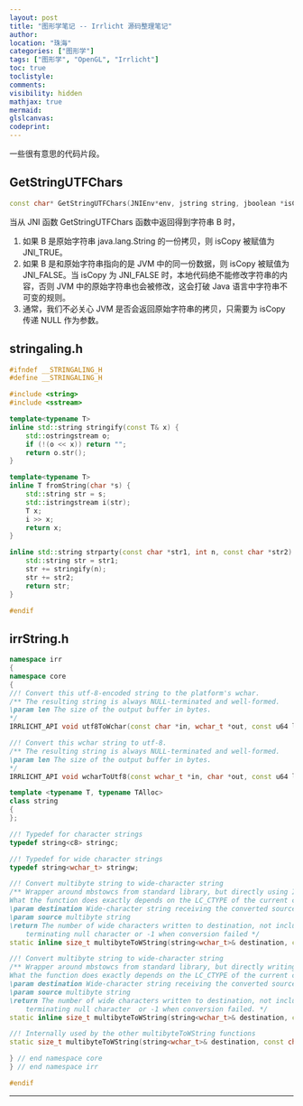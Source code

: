 ```yaml
---
layout: post
title: "图形学笔记 -- Irrlicht 源码整理笔记"
author:
location: "珠海"
categories: ["图形学"]
tags: ["图形学", "OpenGL", "Irrlicht"]
toc: true
toclistyle:
comments:
visibility: hidden
mathjax: true
mermaid:
glslcanvas:
codeprint:
---
```


一些很有意思的代码片段。


## GetStringUTFChars

```cpp
const char* GetStringUTFChars(JNIEnv*env, jstring string, jboolean *isCopy);
```

当从 JNI 函数 GetStringUTFChars 函数中返回得到字符串 B 时，
1. 如果 B 是原始字符串 java.lang.String 的一份拷贝，则 isCopy 被赋值为 JNI_TRUE。
2. 如果 B 是和原始字符串指向的是 JVM 中的同一份数据，则 isCopy 被赋值为 JNI_FALSE。当 isCopy 为 JNI_FALSE 时，本地代码绝不能修改字符串的内容，否则 JVM 中的原始字符串也会被修改，这会打破 Java 语言中字符串不可变的规则。
3. 通常，我们不必关心 JVM 是否会返回原始字符串的拷贝，只需要为 isCopy 传递 NULL 作为参数。


## stringaling.h

```cpp
#ifndef __STRINGALING_H
#define __STRINGALING_H

#include <string>
#include <sstream>

template<typename T>
inline std::string stringify(const T& x) {
    std::ostringstream o;
    if (!(o << x)) return "";
    return o.str();
}

template<typename T>
inline T fromString(char *s) {
    std::string str = s;
    std::istringstream i(str);
    T x;
    i >> x;
    return x;
}

inline std::string strparty(const char *str1, int n, const char *str2) {
    std::string str = str1;
    str += stringify(n);
    str += str2;
    return str;
}

#endif
```


## irrString.h

```cpp
namespace irr
{
namespace core
{
//! Convert this utf-8-encoded string to the platform's wchar.
/** The resulting string is always NULL-terminated and well-formed.
\param len The size of the output buffer in bytes.
*/
IRRLICHT_API void utf8ToWchar(const char *in, wchar_t *out, const u64 len);

//! Convert this wchar string to utf-8.
/** The resulting string is always NULL-terminated and well-formed.
\param len The size of the output buffer in bytes.
*/
IRRLICHT_API void wcharToUtf8(const wchar_t *in, char *out, const u64 len);

template <typename T, typename TAlloc>
class string
{
};

//! Typedef for character strings
typedef string<c8> stringc;

//! Typedef for wide character strings
typedef string<wchar_t> stringw;

//! Convert multibyte string to wide-character string
/** Wrapper around mbstowcs from standard library, but directly using Irrlicht string class.
What the function does exactly depends on the LC_CTYPE of the current c locale.
\param destination Wide-character string receiving the converted source
\param source multibyte string
\return The number of wide characters written to destination, not including the eventual
    terminating null character or -1 when conversion failed */
static inline size_t multibyteToWString(string<wchar_t>& destination, const core::string<c8>& source);

//! Convert multibyte string to wide-character string
/** Wrapper around mbstowcs from standard library, but directly writing to Irrlicht string class.
What the function does exactly depends on the LC_CTYPE of the current c locale.
\param destination Wide-character string receiving the converted source
\param source multibyte string
\return The number of wide characters written to destination, not including the eventual
    terminating null character  or -1 when conversion failed. */
static inline size_t multibyteToWString(string<wchar_t>& destination, const char* source);

//! Internally used by the other multibyteToWString functions
static size_t multibyteToWString(string<wchar_t>& destination, const char* source, u32 sourceSize);

} // end namespace core
} // end namespace irr

#endif
```

<hr class='reviewline'/>
<p class='reviewtip'><script type='text/javascript' src='{% include relref.html url="/assets/reviewjs/blogs/2021-01-31-shader-OpenGL-ex-irrlicht-code.md.js" %}'></script></p>
